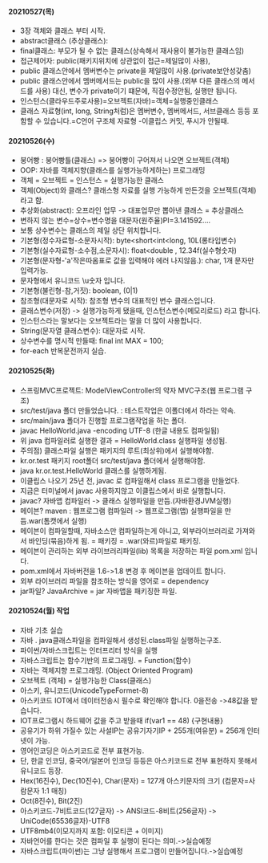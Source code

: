 #### 20210527(목)
- 3장 객체와 클래스 부터 시작.
- abstract클래스 (추상클래스):
- final클래스: 부모가 될 수 없는 클래스(상속해서 재사용이 불가능한 클래스임)
- 접근제어자: public(패키지위치에 상관없이 접근=제일많이 사용),
- public 클래스안에서 멤버변수는 private을 제일많이 사용.(private보안성갖춤)
- public 클래스안에서 멤버메서드는 public을 많이 사용.(외부 다른 클래스의 메서드를 사용) 대신, 변수가 private이기 떄문에, 직접수정안됨, 실행만 됩니다.
- 인스턴스(클라우드주로사용)=오브젝트(자바)=객체=실행중인클래스
- 클래스 자료형(int, long, String처럼)은 멤버변수, 멤버메서드, 서브클래스 등등 포함할 수 있습니다.=C언어 구조체 자료형
-이클립스 커밋, 푸시가 안될때.

#### 20210526(수)
- 붕어빵 : 붕어빵틀(클래스) => 붕어빵이 구어져서 나오면 오브젝트(객체)
- OOP: 자바를 객체지향(클래스를 실행가능하게하는) 프로그래밍
- 객체 = 오브젝트 = 인스턴스 = 실행가능한 클래스
- 객체(Object)와 클래스? 클래스형 자료를 실행 가능하게 만든것을 오브젝트(객체)라고 함.
- 추상화(abstract): 오프라인 업무 -> 대표업무만 뽑아낸 클래스 = 추상클래스
- 변하지 않는 변수=상수=변수명을 대문자(원주율)PI=3.141592....
- 보통 상수변수는 클래스의 제일 상단 위치합니다.
- 기본형(정수자료형-소문자시작): byte<short<int<long, 10L(롱타입변수)
- 기본형(실수자료형-소수점,소문자시): float<double , 12.34f(실수형숫자)
- 기본형(문자형-'a'작은따옴표로 값을 입력해야 에러 나지않음.): char, 1개 문자만 입력가능.
- 문자형에서 유니코드 \u숫자 입니다.
- 기본형(불린형-참,거짓): boolean, (0|1)
- 참조형(대문자로 시작): 참조형 변수의 대표적인 변수 클래스입니다.
- 클래스변수(저장) -> 실행가능하게 됐을때, 인스턴스변수(메모리로드) 라고 합니다.
- 인스턴스라는 말보다는 오브젝트라는 말을 더 많이 사용합니다.
- String(문자열 클래스변수): 대문자로 시작.
- 상수변수를 명시적 만들때: final int MAX = 100;
- for-each 반복문전까지 실습.

#### 20210525(화)
- 스프링MVC프로젝트: ModelViewController의 약자 MVC구조(웹 프로그램 구조)
- src/test/java 폴더 만들었습니다. : 테스트작업은 이폴더에서 하라는 약속.
- src/main/java 폴더가  진행할 프로그램작업을 하는 폴더.
- javac HelloWorld.java -encoding UTF-8 (한글 내용도 컴파일됨)
- 위 java 컴파일러로 실행한 결과 = HelloWorld.class 실행파일 생성됨.
- 주의점) 클래스파일  실행은 패키지의 루트(최상위)에서 실행해야함.
- kr.or.test 패키지 root폴더 src/test/java 폴더에서 실행해야함.
- java kr.or.test.HelloWorld 클래스를 실행하게됨.
- 이클립스 나오기 25년 전, javac 로 컴파일해서 class 프로그램을 만들었다.
- 지금은 터미널에서 javac 사용하지않고 이클립스에서 바로 실행합니다.
- javac? 자바앱 컴파일러 -> 클래스 실행파일을 만듬.(자바환경JVM실행)
- 메이븐? maven : 웹프로그램 컴파일러 -> 웹프로그램(앱) 실행파일을 만듬.war(톰캣에서 실행)
- 메이븐이 컴파일할때, 자바소스만 컴파일하는게 아니고, 외부라이브러리로 가져와서 바인딩(묶음)하게 됨. = 패키징  = .war(와르)파일로 패키징.
- 메이븐이 관리하는 외부 라이브러리파일(lib) 목록을 저장하는 파일 pom.xml 입니다.
- pom.xml에서 자바버전을 1.6->1.8 변경 후 메이븐을 업데이트 합니다.
- 외부 라이브러리 파일을 참조하는 방식을 영어로 =  dependency
- jar파일? JavaArchive = jar 자바앱을 패키징한 파일.

#### 20210524(월) 작업
- 자바 기초 실습
- 자바 . java클래스파일을 컴파일해서 생성된.class파일 실행하는구조.
- 파이썬/자바스크립트는 인터프리터 방식을 실행
- 자바스크립트는 함수기반의 프로그래밍. = Function(함수)
- 자바는 객체지향 프로그래밍. (Object Oriented Program)
- 오브젝트 (객체) = 실행가능한 Class(클래스)
- 아스키, 유니코드(UnicodeTypeFormet-8)
- 아스키코드 IOT에서 데이터전송시 필수로 확인해야 합니다. 0을전송 ->48값을 받습니다.
- IOT프로그램시 하드웨어 값을 주고 받을때 if(var1 == 48) {구현내용}
- 공유기가 하위 가질수 있는 사설IP는 공유기자기IP + 255개(여유분) = 256개 인터넷이 가능.
- 영어인코딩은 아스키코드로 전부 표현가능.
- 단, 한글 인코딩, 중국어/일본어 인코딩 등등은 아스키코드로 전부 표현하지 못해서 유니코드 등장.
- Hex(16진수), Dec(10진수), Char(문자) = 127개 아스키문자의 크기 (컴문자=사람문자 1:1 매칭)
- Oct(8진수), Bit(2진)
- 아스키코드-7비트코드(127글자) -> ANSI코드-8비트(256글자) -> UniCode(65536글자)-UTF8
- UTF8mb4(이모지까지 포함: 이모티콘 + 이미지)
- 자바언어를 한다는 것은 컴파일 후 실행이 된다는 의미.->실습예정
- 자바스크립트(파이썬)는 그냥 실행해서 프로그램이 만들어집니다.->실습예정

